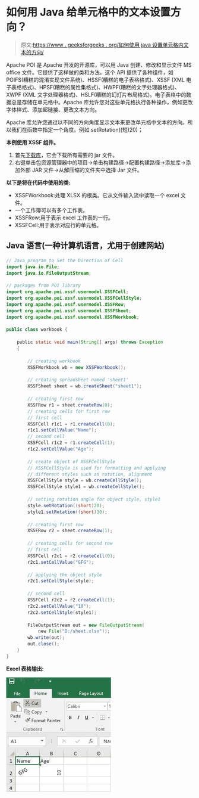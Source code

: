 # 如何用 Java 给单元格中的文本设置方向？

> 原文:[https://www . geeksforgeeks . org/如何使用 java 设置单元格内文本的方向/](https://www.geeksforgeeks.org/how-to-set-direction-to-the-text-in-cell-using-java/)

Apache POI 是 Apache 开发的开源库，可以用 Java 创建、修改和显示文件 MS office 文件。它提供了这样做的类和方法。这个 API 提供了各种组件，如 POIFS(糟糕的混淆实现文件系统)、HSSF(糟糕的电子表格格式)、XSSF (XML 电子表格格式)、HPSF(糟糕的属性集格式)、HWPF(糟糕的文字处理器格式)、XWPF (XML 文字处理器格式)、HSLF(糟糕的幻灯片布局格式)。电子表格中的数据总是存储在单元格中。Apache 库允许您对这些单元格执行各种操作，例如更改字体样式、添加超链接、更改文本方向。

Apache 库允许您通过以不同的方向角度显示文本来更改单元格中文本的方向。所以我们在函数中指定一个角度。例如 setRotation((短)20)；

**本例使用 XSSF 组件。**

1.  首先[下载库](https://jar-download.com/artifacts/org.apache.poi/poi-ooxml/3.17/source-code)，它会下载所有需要的 jar 文件。
2.  右键单击包资源管理器中的项目->单击构建路径->配置构建路径->添加库->添加外部 JAR 文件->从解压缩的文件夹中选择 Jar 文件。

**以下是将在代码中使用的类:**

*   XSSFWorkbook:处理 XLSX 的根类。它从文件输入流中读取一个 excel 文件。
*   一个工作簿可以有多个工作表。
*   XSSFRow:用于表示 excel 工作表的一行。
*   XSSFCell:用于表示对应行的单元格。

## Java 语言(一种计算机语言，尤用于创建网站)

```java
// Java program to Set the Direction of Cell
import java.io.File;
import java.io.FileOutputStream;

// packages from POI library
import org.apache.poi.xssf.usermodel.XSSFCell;
import org.apache.poi.xssf.usermodel.XSSFCellStyle;
import org.apache.poi.xssf.usermodel.XSSFRow;
import org.apache.poi.xssf.usermodel.XSSFSheet;
import org.apache.poi.xssf.usermodel.XSSFWorkbook;

public class workbook {

    public static void main(String[] args) throws Exception
    {

        // creating workbook
        XSSFWorkbook wb = new XSSFWorkbook();

        // creating spreadsheet named 'sheet1'
        XSSFSheet sheet = wb.createSheet("sheet1");

        // creating first row
        XSSFRow r1 = sheet.createRow(0);
        // creating cells for first row
        // first cell
        XSSFCell r1c1 = r1.createCell(0);
        r1c1.setCellValue("Name");
        // second cell
        XSSFCell r1c2 = r1.createCell(1);
        r1c2.setCellValue("Age");

        // create object of XSSFCellStyle
        // XSSFCellStyle is used for formatting and applying
        // different styles such as rotation, alignment
        XSSFCellStyle style = wb.createCellStyle();
        XSSFCellStyle style1 = wb.createCellStyle();

        // setting rotation angle for object style, style1
        style.setRotation((short)20);
        style1.setRotation((short)30);

        // creating first row
        XSSFRow r2 = sheet.createRow(1);

        // creating cells for second row
        // first cell
        XSSFCell r2c1 = r2.createCell(0);
        r2c1.setCellValue("GFG");

        // applying the object style
        r2c1.setCellStyle(style);

        // second cell
        XSSFCell r2c2 = r2.createCell(1);
        r2c2.setCellValue("10");
        r2c2.setCellStyle(style1);

        FileOutputStream out = new FileOutputStream(
            new File("D:/sheet.xlsx"));
        wb.write(out);
        out.close();
    }
}
```

**Excel 表格输出:**

![](img/6702c218b2adddb0d024e72447da32ec.png)
